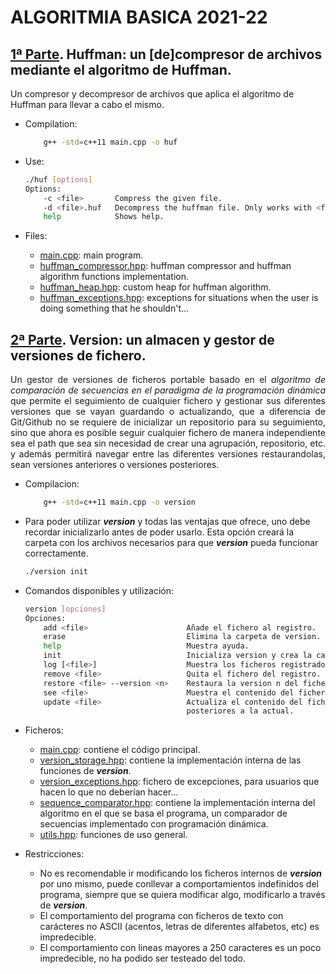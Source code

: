 # ALGORITMIA BASICA 2021-22
## [1ª Parte](https://github.com/ddevigner/ab21-22/tree/main/HuffmanCompression). Huffman: un [de]compresor de archivos mediante el algoritmo de Huffman.
Un compresor y decompresor de archivos que aplica el algoritmo de Huffman para llevar a cabo el mismo.
- Compilation:
    ```bash
        g++ -std=c++11 main.cpp -o huf
    ```
    
- Use:
    ```bash
    ./huf [options]
    Options: 
        -c <file>       Compress the given file.
        -d <file>.huf   Decompress the huffman file. Only works with <file>.huf files.
        help            Shows help.
    ```

- Files:
    - [main.cpp](https://github.com/ddevigner/ab21-22/blob/main/HuffmanCompression/main.cpp): main program.
    - [huffman_compressor.hpp](https://github.com/ddevigner/ab21-22/blob/main/HuffmanCompression/huffman_compressor.hpp): huffman compressor and huffman algorithm functions implementation.
    - [huffman_heap.hpp](https://github.com/ddevigner/ab21-22/blob/main/HuffmanCompression/huffman_heap.hpp): custom heap for huffman algorithm.
    - [huffman_exceptions.hpp](https://github.com/ddevigner/ab21-22/blob/main/HuffmanCompression/huffman_exceptions.hpp): exceptions for situations when the user is doing something that he shouldn't...

## [2ª Parte](https://github.com/ddevigner/ab21-22/tree/main/VersionStorage). Version: un almacen y gestor de versiones de fichero.
<p align="justify">
Un gestor de versiones de ficheros portable basado en el <em>algoritmo de comparación de secuencias en el paradigma de la programación dinámica</em> que permite el seguimiento de cualquier fichero y gestionar sus diferentes versiones que se vayan guardando o actualizando, que a diferencia de Git/Github no se requiere de inicializar un repositorio para su seguimiento, sino que ahora es posible seguir cualquier fichero de manera independiente sea el path que sea sin necesidad de crear una agrupación, repositorio, etc. y además permitirá navegar entre las diferentes versiones restaurandolas, sean versiones anteriores o versiones posteriores.
</p>

- Compilacion:
    ```bash
        g++ -std=c++11 main.cpp -o version
    ```

- Para poder utilizar **_version_** y todas las ventajas que ofrece, uno debe recordar inicializarlo antes de poder usarlo. Esta opción creará la carpeta con los archivos necesarios para que **_version_** pueda funcionar correctamente.
   ```bash
   ./version init
   ```

- Comandos disponibles y utilización:
    ```bash
    version [opciones]
    Opciones:
        add <file>                      Añade el fichero al registro.
        erase                           Elimina la carpeta de version.
        help                            Muestra ayuda.
        init                            Inicializa version y crea la carpeta de registro.
        log [<file>]                    Muestra los ficheros registrados o informacion sobre un fichero en especifico.
        remove <file>                   Quita el fichero del registro.
        restore <file> --version <n>    Restaura la version n del fichero, sea posterior o anterior.
        see <file>                      Muestra el contenido del fichero que tiene guardado version.
        update <file>                   Actualiza el contenido del fichero. Si la version actual es inferior a la ultima, se perderan todas las versiones
                                        posteriores a la actual.
    ```

- Ficheros:
    - [main.cpp](https://github.com/ddevigner/ab21-22/blob/main/Version/main.cpp): contiene el código principal.
    - [version_storage.hpp](https://github.com/ddevigner/ab21-22/blob/main/Version/version_storage.hpp): contiene la implementación interna de las funciones de **_version_**.
    - [version_exceptions.hpp](https://github.com/ddevigner/ab21-22/blob/main/Version/version_exceptions.hpp): fichero de excepciones, para usuarios que hacen lo que no deberían hacer...
    - [sequence_comparator.hpp](https://github.com/ddevigner/ab21-22/blob/main/Version/sequence_comparator.hpp): contiene la implementación interna del algoritmo en el que se basa el programa, un comparador de secuencias implementado con programación dinámica.
    - [utils.hpp](https://github.com/ddevigner/ab21-22/blob/main/Version/utils.hpp): funciones de uso general.

- Restricciones:
    - No es recomendable ir modificando los ficheros internos de **_version_** por uno mismo, puede conllevar a comportamientos indefinidos del programa, siempre que se quiera modificar algo, modificarlo a través de **_version_**. 
    - El comportamiento del programa con ficheros de texto con carácteres no ASCII (acentos, letras de diferentes alfabetos, etc) es impredecible.
    - El comportamiento con lineas mayores a 250 caracteres es un poco impredecible, no ha podido ser testeado del todo.

<!--Para la tabla de frecuencias se leerá el fichero pasado por parametro caracter a caracter, cada caracter nuevo se guardará en un nuevo nodo de monticulo de Huffman, de esta manera el programa ahorrará cierta computacion, cada aparicion de un caracter aumentará en uno su frecuencia y ademas, se guardará el numero de bytes reales leidos. En un punto posterior se explicará de manera mas detallada
las decisiones de los bytes leidos y los nodos de Huffman. La tabla de frecuencias se guarda en un vector ordenado por frecuencias, se probaron otras decisiones como una tabla hash o un diccionario, pero el ordenado del vector era mucho mas flexible y aceptaba estructuras propias con funciones lambda.

Se desarrolla una nueva estructura de solucion ad-hoc basada en este problema: un nodo de monticulo de Huffman (huffman_heap), decidido así debido a la flexibilidad que conlleva su utilizacion respecto a estructuras ya existentes que facilita su manipulacion.

Una vez se calcula la tabla de frecuencias, se decide crear el monticulo completo. El vector, ordenado de mayor a menor, contiene los diferentes nodos del monticulo, fue tomada esta decision ya que al ordenar el vector de mayor a menor, los dos ultimos elementos siempre serían las hojas del monticulo que habría que coger y al ser guardados directamente como nodos no era necesario crear objetos adicionales ya que estaban preparados para ser referenciados por un nodo padre posterior. El nuevo nodo conformado por los dos ultimos elementos del vector se introduce de manera ordenada para que siga cumpliendo el requisito.

Tras relacionar todos los nodos guardados en el vector, en este siempre quedará un unico nodo, siendo la raiz del monticulo, con el cual se calcularán los codigos de cada caracter. Existen dos tipos de nodos, uno rama, que no contiene caracter y otro hoja, que si lo contiene, cada codigo se calculará para cada nodo hoja y se guardará en una mapa no ordenado para que el acceso del mismo sea casi constante, ya que no se requiere de que los codigos esten ordenados.

Finalmente, en la compresion, por un parte, se guardará la extension del fichero original y el tamaño de los bytes leidos seguido de la tabla de codificaciones, y por otra, se volverá a leer el fichero pasado por parametro caracter a caracter pero esta vez se transformará cada caracter en su codigo guardado en el mapa no ordenado, con manipulacion de cadenas, se hace encajar los diferentes codigos para que queden escritos en un solo byte, es decir, en un byte, puede haber varias letras ya que los codigos son la representacion en bits. La compresion generará un fichero de extension .huf, perderlo significará perder el fichero original.

El funcionamiento de la decompresion es el contrario al de la compresion, primero se obtendrá la extension, guardada para poder generar el fichero original junto a su extension, y el numero de bytes leidos, guardado ya que como se ha mencionado anteriormente, cada letra es representada por una cadena de bits y es posible que esta codificacion deje bits de relleno al final del fichero que si se decodificará directamente saldrían caracteres adicionales que no se encontraban en el fichero original, por ello, con el numero de bytes reales, se puede verificar hasta que punto son caracteres reales del fichero original o son bits de relleno. Posteriormente, se obtiene la tabla de codificaciones y finalmente se lee el fichero caracter a caracter aplicando la decodificacion.

El segundo programa es un almacen y gestor de versiones que se encarga del seguimiento de ficheros y gestiona sus diferentes versiones.

Antes de utilizar version con todas sus funciones es imporante inicializarlo PORQUE SI NO NO FUNCIONARÁ, Y SI EL USUARIO QUE UTILICE EL PROGRAMA NO SABE PORQUE NO FUNCIONA SIGNIFICA QUE NO SE HA LEIDO EL README:

```bash
./version init
```

Tambien es posible eliminar toda traza del programa, sea carpeta de registro o ficheros de version, etc:

```bash
./version erase
```

El seguimiento de los ficheros se realiza mediante un fichero de registro que guarda cada fichero seguido y todas sus versiones. Se guarda el momento de registro y de ultima modificacion, la version actual y la ultima version guardada, si esta actualizado y el nombre y path absoluto del fichero:

> REGISTER_DATE, REGISTER_TIME, UPDATED, CURRENT_VERSION, LAST_VERSION, MODIFY_TIME, MODIFY_DATE, FILE
> \# VERSION_TIME, VERSION_DATE, VERSION_NAME, VERSION_DESCRIPTION.
> [...]

Es importante tener el nombre y path absoluto del fichero, ya que es la unica manera de poder verificar si un fichero ya ha sido registrado o no. El path absoluto y el nombre tienen un id unico en la misma maquina. 

Una vez terminado, se copia el fichero en la carpeta de registro y se guarda la ultima version datada.

Para la actualizacion de los ficheros se ha decidido leerlo linea por linea ya que se consideraba un punto intermedio entre leerlo palabra a palabra o caracter a caracter o bloque a bloque, mas soportable para el sistema. Para poder aliviar la carga de computo, se ha limitado el tamaño de linea a 250, es decir, si una linea es superior a los 250 caracteres, esta se procesará por bloques de 250 
caracteres y se evitaran matrices de gran tamaño (62500 elementos solo una linea de 250 caracteres). Por cada linea leida, se utilizará el algoritmo de comparacion de secuencias y los cambios se guardaran en un fichero de version asociado a la version a la que se va actualizar, en otras palabras, cada version tiene su propio fichero de cambios, debido a que la lectura de los ficheros se hacia mas sencilla. En los ficheros de version se guardan en pares de dos lineas de cambios, la primera guarda los cambios actuales de la version guardada a la nueva version, la segunda guarda los cambios necesarios para llegar a la version anterior:

>>@ linea cambios actuales de la version.
<<@ linea cambios a la version anterior.

La comparacion de cadenas se realiza mediante el algoritmo de comparacion de secuencias aplicado a programacion dinamica, para el calculo de costes se utilizaunicamente un vector ya que es posible recorrer los costes sin necesidad de guardar una matriz completa, respecto de las acciones, estas si se guardan en una matriz ya que no es posible determinar que acciones son las optimas sin la matriz. Respecto al resultado, este se obtiene mediante una cadena y ademas se ha implementado un modo comprimido de los cambios para asi acotarlos y evitar caracteres innecesarios:

- Si hay varias inserciones o sustituciones contiguas, no es necesario metercada insercion o sustitucion por separado, con tal de introducir desde que indicedebe realizarse y la cadena ya se tiene el dato:
    +H6 +e7 +l8 +l9 +o10    -> +6:Hello

- Si hay varias eliminacions contiguas, solo se requiere los indices inicial y final de los que se va a hacer la eliminacion:
    -7 -8 -9 -10 -11 -12    -> -7:12

Ademas, los cambios tambien vienen implementados con una funcion de analisis, que se encarga de analizar la situacion de las cadenas del fichero actualizado y del fichero guardado, si por ejemplo, alguna de las dos cadenas esta vacia o son iguales se evita el calculo de costes y acciones ya que estas se pueden sacar directamente sin necesidad de calcular nada.

Una vez calculados los cambios, se modifica el registro con el ultimo momento de modificacion, su version actual y su ultima version y se añade la nueva version, que permite tener un nombre personalizado (solo caracteres alfanumericos y "_") y una pequeña descripcion (max. 150 caracteres). Si se actualiza el fichero y la version actual es menor a la ultima version disponible, se perderan todas las versiones posteriores a la actual.

La restauracion funciona al contrario que la actualizacion, permite la restauracion hacia detras (version actual 3 -> 1), y hacia delante (version actual 1 -> 3), para ello, lee cada fichero de versiones correspondiente y aplica uno tras otro los cambios dependiendo de si la version a alcanzar es anterior o posterior. El aplicado de los cambios es con un simple algoritmo que procesa cadenas. Una vez restaurada la version, se actualiza el momento de modificacion y la version actual.

Los ficheros y versiones se guardan en estrcuturas propias para la facilitacion del computo, en versiones anteriores se modificaba directamente el fichero de registro obteniendo un codigo bastante mas complejo.-->
